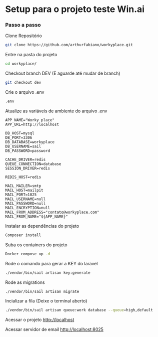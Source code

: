 # Setup para o projeto teste Win.ai

### Passo a passo

Clone Repositório
```sh
git clone https://github.com/arthurfabiano/workyplace.git
```

Entre na pasta do projeto
```sh
cd workyplace/
```

Checkout branch DEV (E aguarde até mudar de branch)
```sh
git checkout dev
```

Crie o arquivo .env
```sh
.env
```

Atualize as variáveis de ambiente do arquivo .env
```dosini
APP_NAME="Worky place"
APP_URL=http://localhost

DB_HOST=mysql
DB_PORT=3306
DB_DATABASE=workyplace
DB_USERNAME=sail
DB_PASSWORD=password

CACHE_DRIVER=redis
QUEUE_CONNECTION=database
SESSION_DRIVER=redis

REDIS_HOST=redis

MAIL_MAILER=smtp
MAIL_HOST=mailpit
MAIL_PORT=1025
MAIL_USERNAME=null
MAIL_PASSWORD=null
MAIL_ENCRYPTION=null
MAIL_FROM_ADDRESS="contato@workyplace.com"
MAIL_FROM_NAME="${APP_NAME}"
```

Instalar as dependências do projeto
```sh
Composer install
```

Suba os containers do projeto
```sh
Docker compose up -d
```

Rode o comando para gerar a KEY do laravel
```sh
./vendor/bin/sail artisan key:generate
```

Rode as migrations
```sh
./vendor/bin/sail artisan migrate 
```

Incializar a fila (Deixe o terminal aberto)
```sh
./vendor/bin/sail artisan queue:work database --queue=high,default
```

Acessar o projeto
[http://localhost](http://localhost)

Acessar servidor de email
[http://localhost:8025](http://localhost:8025)
